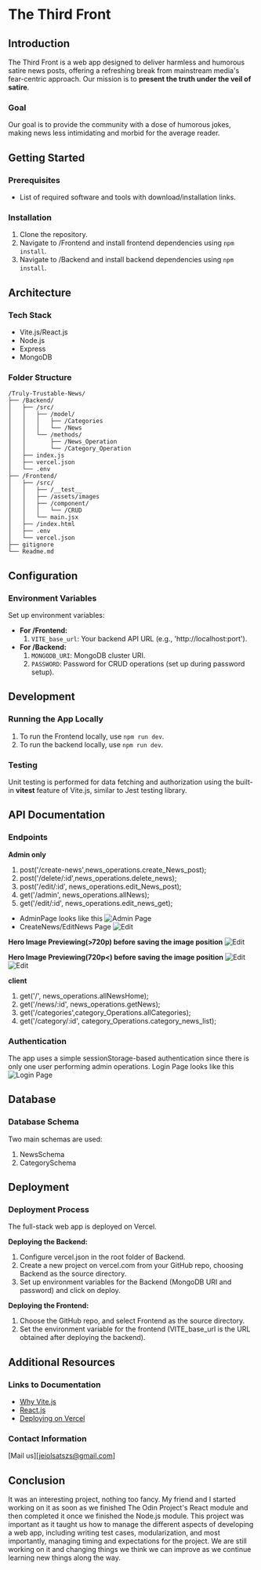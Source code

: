 # The Third Front

## Introduction
The Third Front is a web app designed to deliver harmless and humorous satire news posts, offering a refreshing break from mainstream media's fear-centric approach. Our mission is to **present the truth under the veil of satire**.

### Goal
Our goal is to provide the community with a dose of humorous jokes, making news less intimidating and morbid for the average reader.

## Getting Started
### Prerequisites
- List of required software and tools with download/installation links.

### Installation
1. Clone the repository.
2. Navigate to /Frontend and install frontend dependencies using `npm install`.
3. Navigate to /Backend and install backend dependencies using `npm install`.

## Architecture
### Tech Stack
- Vite.js/React.js
- Node.js
- Express
- MongoDB

### Folder Structure
```
/Truly-Trustable-News/
├── /Backend/
│   ├── /src/
│   │   ├── /model/
│   │   │   ├── /Categories
│   │   │   └── /News
│   │   └── /methods/
│   │       ├── /News_Operation
│   │       └── /Category_Operation
│   ├── index.js
│   ├── vercel.json
│   └── .env
├── /Frontend/
│   ├── /src/
│   │   ├── /__test__
│   │   ├── /assets/images
│   │   ├── /component/
│   │   │   └── /CRUD
│   │   └── main.jsx
│   ├── /index.html
│   ├── .env
│   └── vercel.json
├── gitignore
└── Readme.md
```


## Configuration
### Environment Variables
Set up environment variables:
- **For /Frontend:**
  1. `VITE_base_url`: Your backend API URL (e.g., 'http://localhost:port').
- **For /Backend:**
  1. `MONGODB_URI`: MongoDB cluster URI.
  2. `PASSWORD`: Password for CRUD operations (set up during password setup).

## Development
### Running the App Locally
1. To run the Frontend locally, use `npm run dev`.
2. To run the backend locally, use `npm run dev`.

### Testing
Unit testing is performed for data fetching and authorization using the built-in **vitest** feature of Vite.js, similar to Jest testing library.

## API Documentation
### Endpoints
**Admin only**
1. post('/create-news',news_operations.create_News_post);
2. post('/delete/:id',news_operations.delete_news);
3. post('/edit/:id', news_operations.edit_News_post);
4. get('/admin', news_operations.allNews);
4. get('/edit/:id', news_operations.edit_news_get);
- AdminPage looks like this
 ![Admin Page](Frontend/src/assets/images/image2.png)
- CreateNews/EditNews Page
 ![Edit](Frontend/src/assets/images/image3.png)

**Hero Image Previewing(>720p) before saving the image position**
 ![Edit](Frontend/src/assets/images/image4.png)

 **Hero Image Previewing(720p<) before saving the image position**
 ![Edit](Frontend/src/assets/images/image5.png)
 ![Edit](Frontend/src/assets/images/image6.png)

**client**
1. get('/', news_operations.allNewsHome);
2. get('/news/:id', news_operations.getNews);
3. get('/categories',category_Operations.allCategories);
4. get('/category/:id', category_Operations.category_news_list);


### Authentication
The app uses a simple sessionStorage-based authentication since there is only one user performing admin operations.
Login Page looks like this
 ![Login Page](Frontend/src/assets/images/image.png)

## Database
### Database Schema
Two main schemas are used:
1. NewsSchema
2. CategorySchema

## Deployment
### Deployment Process
The full-stack web app is deployed on Vercel.

**Deploying the Backend:**
1. Configure vercel.json in the root folder of Backend.
2. Create a new project on vercel.com from your GitHub repo, choosing Backend as the source directory.
3. Set up environment variables for the Backend (MongoDB URI and password) and click on deploy.

**Deploying the Frontend:**
1. Choose the GitHub repo, and select Frontend as the source directory.
2. Set the environment variable for the frontend (VITE_base_url is the URL obtained after deploying the backend).

## Additional Resources
### Links to Documentation
- [Why Vite.js][1]
- [React.js][2]
- [Deploying on Vercel][3]

[1]: https://vitejs.dev/guide/why
[2]: https://react.dev/learn
[3]: https://vercel.com/docs/frameworks/vite


### Contact Information
[Mail us][jeiolsatszs@gmail.com]

## Conclusion
It was an interesting project, nothing too fancy. My friend and I started working on it as soon as we finished The Odin Project's React module and then completed it once we finished the Node.js module. This project was important as it taught us how to manage the different aspects of developing a web app, including writing test cases, modularization, and most importantly, managing timing and expectations for the project. We are still working on it and changing things we think we can improve as we continue learning new things along the way.
